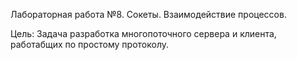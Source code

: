 Лабораторная работа №8. Сокеты. Взаимодействие процессов. 

Цель: Задача разработка многопоточного сервера и клиента, работабщих по простому протоколу.
